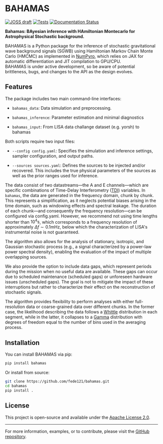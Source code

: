 # BAHAMAS

[![JOSS draft](https://github.com/fede121/bahamas/actions/workflows/paper.yml/badge.svg?branch=main)](https://github.com/fede121/bahamas/actions/workflows/paper.yml) [![Tests](https://github.com/fede121/bahamas/actions/workflows/testing.yml/badge.svg?branch=main)](https://github.com/fede121/bahamas/actions/workflows/testing.yml)
[![Documentation Status](https://github.com/fede121/bahamas/actions/workflows/docs.yml/badge.svg?branch=main)](https://github.com/fede121/bahamas/actions/workflows/docs.yml)


**Bahamas: BAyesian inference with HAmiltonian Montecarlo for Astrophysical Stochastic background.**

BAHAMAS is a Python package for the inference of stochastic gravitational wave background signals (SGWB) using Hamiltonian Markov Chain Monte Carlo (HMCMC) as implemented in [NumPyro](https://num.pyro.ai/en/stable/getting_started.html#what-is-numpyro), which relies on JAX for automatic differentiation and JIT compilation to GPU/CPU.  
BAHAMAS is under active development, so be aware of potential brittleness, bugs, and changes to the API as the design evolves.

## Features

The package includes two main command-line interfaces:

  - `bahamas_data`: Data simulation and preprocessing. 

  - `bahamas_inference`: Parameter estimation and minimal diagnostics

  - `bahamas_input`: From LISA data challange dataset (e.g. yorsh) to bahamas

Both scripts require two input files:

  - `--config config.yaml`: Specifies the simulation and inference settings, sampler configuration, and output paths.

  - `--sources sources.yaml`: Defines the sources to be injected and/or recovered. This includes the true physical parameters of the sources as well as the prior ranges used for inference.

The data consist of two datastreams—the A and E channels—which are specific combinations of Time-Delay Interferometry ([TDI](https://ui.adsabs.harvard.edu/abs/2021LRR....24....1T/abstract)) variables. In `bahamas`, the data are generated in the frequency domain, chunk by chunk. This represents a simplification, as it neglects potential biases arising in the time domain, such as windowing effects and spectral leakage.  The duration of each chunk—and consequently the frequency resolution—can be configured via config.yaml. However, we recommend not using time lengths shorter than $10^4 \mathrm{s}$, which corresponds to a frequency resolution of approximately $\Delta f \sim 0.1 \mathrm{mHz}$, below which the characterization of LISA's instrumental noise is not guaranteed.  

The algorithm also allows for the analysis of stationary, isotropic, and Gaussian stochastic process (e.g., a signal characterized by a power-law power spectral density), enabling the evaluation of the impact of multiple overlapping sources.

We also provide the option to include data gaps, which represent periods during the mission when no useful data are available. These gaps can occur due to scheduled maintenance (scheduled gaps) or unforeseen hardware issues (unscheduled gaps). The goal is not to mitigate the impact of these interruptions but rather to characterize their effect on the reconstruction of stochastic signals.

The algorithm provides flexibility to perform analyses with either full-resolution data or coarse-grained data over different chunks. In the former case, the likelihood describing the data follows a [Whittle](https://api.semanticscholar.org/CorpusID:125739077) distribution in each segment, while in the latter, it collapses to a [Gamma](https://www.aanda.org/articles/aa/pdf/2003/49/aa0401.pdf) distribution with degrees of freedom equal to the number of bins used in the averaging process.

## Installation

You can install BAHAMAS via pip:

```bash
pip install bahamas
```

Or install from source:

```bash
git clone https://github.com/fede121/bahamas.git
cd bahamas
pip install .
```

## License

This project is open-source and available under the [Apache License 2.0](https://www.apache.org/licenses/LICENSE-2.0).

---

For more information, examples, or to contribute, please visit the [GitHub repository](https://github.com/fede121/bahamas.git).
